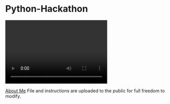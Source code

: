 # Python-Hackathon








<video src="video.mp4" width="320" height="200" controls preload></video>










[About Me](https://github.com/SmashedLeek/AboutMe/blob/master/README.md)
File and instructions are uploaded to the public for full freedom to modify.
